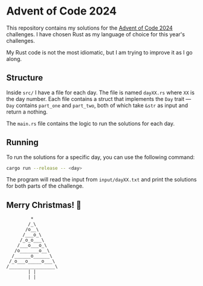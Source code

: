 # Advent of Code 2024

This repository contains my solutions for the [Advent of Code 2024](https://adventofcode.com/2024) challenges. I have chosen Rust as my language of choice for this year's challenges.

My Rust code is not the most idiomatic, but I am trying to improve it as I go along.

## Structure

Inside `src/` I have a file for each day. The file is named `dayXX.rs` where `XX` is the day number. Each file contains a struct that implements the `Day` trait — `Day` contains `part_one` and `part_two`, both of which take `&str` as input and return a nothing.

The `main.rs` file contains the logic to run the solutions for each day.

## Running

To run the solutions for a specific day, you can use the following command:

```sh
cargo run --release -- <day>
```

The program will read the input from `input/dayXX.txt` and print the solutions for both parts of the challenge.

## Merry Christmas! 🎄

```
         *
        /_\
       /o__\
      /___o_\
     /_o_o___\
    /___o___o_\
   /o_______o__\
  /______o______\
 /_o___o_____o___\
/_________________\
        | |
        | |
```
